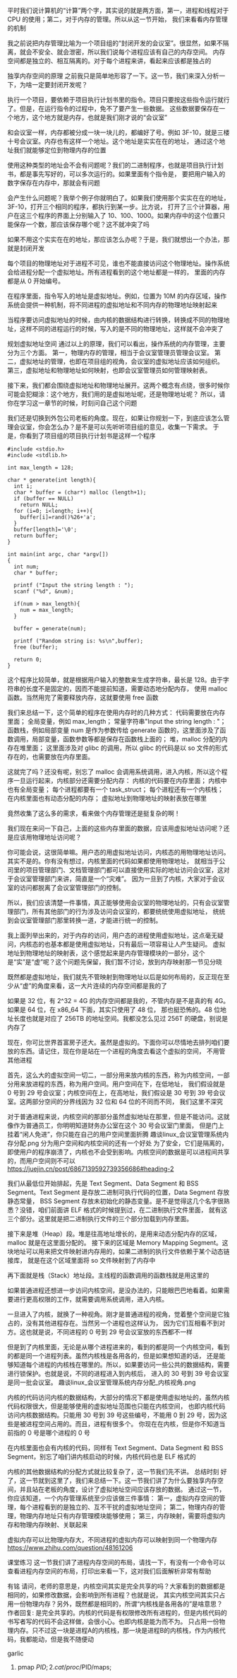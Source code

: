 平时我们说计算机的“计算”两个字，其实说的就是两方面，第一，进程和线程对于 CPU 的使用；第二，对于内存的管理。所以从这一节开始，
我们来看看内存管理的机制

我之前说把内存管理比喻为一个项目组的“封闭开发的会议室”。很显然，如果不隔离，就会不安全、就会泄密，所以我们说每个进程应该有自己的内存空间。
内存空间都是独立的、相互隔离的。对于每个进程来讲，看起来应该都是独占的

独享内存空间的原理
之前我只是简单地形容了一下。这一节，我们来深入分析一下，为啥一定要封闭开发呢？

执行一个项目，要依赖于项目执行计划书里的指令。项目只要按这些指令运行就行了。但是，在运行指令的过程中，免不了要产生一些数据。
这些数据要保存在一个地方，这个地方就是内存，也就是我们刚才说的“会议室”

和会议室一样，内存都被分成一块一块儿的，都编好了号。例如 3F-10，就是三楼十号会议室。内存也有这样一个地址。这个地址是实实在在的地址，
通过这个地址我们就能够定位到物理内存的位置

使用这种类型的地址会不会有问题呢？我们的二进制程序，也就是项目执行计划书，都是事先写好的，可以多次运行的。如果里面有个指令是，
要把用户输入的数字保存在内存中，那就会有问题

会产生什么问题呢？我举个例子你就明白了。如果我们使用那个实实在在的地址，3F-10，打开三个相同的程序，都执行到某一步。比方说，
打开了三个计算器，用户在这三个程序的界面上分别输入了 10、100、1000。如果内存中的这个位置只能保存一个数，那应该保存哪个呢？这不就冲突了吗

如果不用这个实实在在的地址，那应该怎么办呢？于是，我们就想出一个办法，那就是封闭开发

每个项目的物理地址对于进程不可见，谁也不能直接访问这个物理地址。操作系统会给进程分配一个虚拟地址。所有进程看到的这个地址都是一样的，
里面的内存都是从 0 开始编号。

在程序里面，指令写入的地址是虚拟地址。例如，位置为 10M 的内存区域，操作系统会提供一种机制，将不同进程的虚拟地址和不同内存的物理地址映射起来

当程序要访问虚拟地址的时候，由内核的数据结构进行转换，转换成不同的物理地址，这样不同的进程运行的时候，写入的是不同的物理地址，这样就不会冲突了

规划虚拟地址空间
通过以上的原理，我们可以看出，操作系统的内存管理，主要分为三个方面。
第一，物理内存的管理，相当于会议室管理员管理会议室。
第二，虚拟地址的管理，也即在项目组的视角，会议室的虚拟地址应该如何组织。
第三，虚拟地址和物理地址如何映射，也即会议室管理员如何管理映射表。

接下来，我们都会围绕虚拟地址和物理地址展开。这两个概念有点绕，很多时候你可能会犯糊涂：这个地方，我们用的是虚拟地址呢，还是物理地址呢？
所以，请你在学习这一章节的时候，时刻问自己这个问题

我们还是切换到外包公司老板的角度。现在，如果让你规划一下，到底应该怎么管理会议室，你会怎么办？是不是可以先听听项目组的意见，收集一下需求。
于是，你看到了项目组的项目执行计划书是这样一个程序
```
#include <stdio.h>
#include <stdlib.h>

int max_length = 128;

char * generate(int length){
  int i;
  char * buffer = (char*) malloc (length+1);
  if (buffer == NULL)
    return NULL;
  for (i=0; i<length; i++){
    buffer[i]=rand()%26+'a';
  }
  buffer[length]='\0';
  return buffer;
}

int main(int argc, char *argv[])
{
  int num;
  char * buffer;

  printf ("Input the string length : ");
  scanf ("%d", &num);

  if(num > max_length){
    num = max_length;
  }

  buffer = generate(num);

  printf ("Random string is: %s\n",buffer);
  free (buffer);

  return 0;
}
```

这个程序比较简单，就是根据用户输入的整数来生成字符串，最长是 128。由于字符串的长度不是固定的，因而不能提前知道，需要动态地分配内存，
使用 malloc 函数。当然用完了需要释放内存，这就要使用 free 函数


我们来总结一下，这个简单的程序在使用内存时的几种方式：
代码需要放在内存里面；
全局变量，例如 max_length；
常量字符串"Input the string length : "；
函数栈，例如局部变量 num 是作为参数传给 generate 函数的，这里面涉及了函数调用，局部变量，函数参数等都是保存在函数栈上面的；
堆，malloc 分配的内存在堆里面；
这里面涉及对 glibc 的调用，所以 glibc 的代码是以 so 文件的形式存在的，也需要放在内存里面。

这就完了吗？还没有呢，别忘了 malloc 会调用系统调用，进入内核，所以这个程序一旦运行起来，内核部分还需要分配内存：
内核的代码要在内存里面；
内核中也有全局变量；
每个进程都要有一个 task_struct；
每个进程还有一个内核栈；
在内核里面也有动态分配的内存；
虚拟地址到物理地址的映射表放在哪里

竟然收集了这么多的需求，看来做个内存管理还是挺复杂的啊！

我们现在来问一下自己，上面的这些内存里面的数据，应该用虚拟地址访问呢？还是应该用物理地址访问呢？

你可能会说，这很简单嘛。用户态的用虚拟地址访问，内核态的用物理地址访问。其实不是的。你有没有想过，内核里面的代码如果都使用物理地址，
就相当于公司里的项目管理部门、文档管理部门都可以直接使用实际的地址访问会议室，这对于会议室管理部门来讲，简直是一个“灾难”。
因为一旦到了内核，大家对于会议室的访问都脱离了会议室管理部门的控制。

所以，我们应该清楚一件事情，真正能够使用会议室的物理地址的，只有会议室管理部门，所有其他部门的行为涉及访问会议室的，都要统统使用虚拟地址，
统统到会议室管理部门那里转换一道，才能进行统一的控制。

我上面列举出来的，对于内存的访问，用户态的进程使用虚拟地址，这点毫无疑问，内核态的也基本都是使用虚拟地址，只有最后一项容易让人产生疑问。
虚拟地址到物理地址的映射表，这个感觉起来是内存管理模块的一部分，这个是“实”是“虚”呢？这个问题先保留，我们暂不讨论，放到内存映射那一节见分晓

既然都是虚拟地址，我们就先不管映射到物理地址以后是如何布局的，反正现在至少从“虚”的角度来看，这一大片连续的内存空间都是我的了

如果是 32 位，有 2^32 = 4G 的内存空间都是我的，不管内存是不是真的有 4G。如果是 64 位，在 x86_64 下面，其实只使用了 48 位，
那也挺恐怖的。48 位地址长度也就是对应了 256TB 的地址空间。我都没怎么见过 256T 的硬盘，别说是内存了

现在，你可比世界首富房子还大。虽然是虚拟的。下面你可以尽情地去排列咱们要放的东西。请记住，现在你是站在一个进程的角度去看这个虚拟的空间，
不用管其他进程

首先，这么大的虚拟空间一切二，一部分用来放内核的东西，称为内核空间，一部分用来放进程的东西，称为用户空间。用户空间在下，在低地址，
我们假设就是 0 号到 29 号会议室；内核空间在上，在高地址，我们假设是 30 号到 39 号会议室。这两部分空间的分界线因为 32 位和 64 位的不同而不同，
我们这里不深究

对于普通进程来说，内核空间的那部分虽然虚拟地址在那里，但是不能访问。这就像作为普通员工，你明明知道财务办公室在这个 30 号会议室门里面，
但是门上挂着“闲人免进”，你只能在自己的用户空间里面折腾
趣谈linux_会议室管理系统内存分配.png
分为用户空间和内核空间的还有一个好处
为了安全，它们是隔离的，即使用户的程序崩溃了，内核也不会受到影响。内核空间的数据是可以进程间共享的，而用户空间则不可以
https://juejin.cn/post/6867139592739356686#heading-2

我们从最低位开始排起，先是 Text Segment、Data Segment 和 BSS Segment。Text Segment 是存放二进制可执行代码的位置，Data Segment 存放静态常量，
BSS Segment 存放未初始化的静态变量。是不是觉得这几个名字很熟悉？没错，咱们前面讲 ELF 格式的时候提到过，在二进制执行文件里面，
就有这三个部分。这里就是把二进制执行文件的三个部分加载到内存里面。

接下来是堆（Heap）段。堆是往高地址增长的，是用来动态分配内存的区域，malloc 就是在这里面分配的。
接下来的区域是 Memory Mapping Segment。这块地址可以用来把文件映射进内存用的，如果二进制的执行文件依赖于某个动态链接库，
就是在这个区域里面将 so 文件映射到了内存中

再下面就是栈（Stack）地址段。主线程的函数调用的函数栈就是用这里的

如果普通进程还想进一步访问内核空间，是没办法的，只能眼巴巴地看着。如果需要进行更高权限的工作，就需要调用系统调用，进入内核。

一旦进入了内核，就换了一种视角。刚才是普通进程的视角，觉着整个空间是它独占的，没有其他进程存在。当然另一个进程也这样认为，
因为它们互相看不到对方。这也就是说，不同进程的 0 号到 29 号会议室放的东西都不一样

但是到了内核里面，无论是从哪个进程进来的，看到的都是同一个内核空间，看到的都是同一个进程列表。虽然内核栈是各用各的，但是如果想知道的话，
还是能够知道每个进程的内核栈在哪里的。所以，如果要访问一些公共的数据结构，需要进行锁保护。也就是说，不同的进程进入到内核后，
进入的 30 号到 39 号会议室是同一批会议室。
趣谈linux_会议室管理系统内存分配_内核视角.png

内核的代码访问内核的数据结构，大部分的情况下都是使用虚拟地址的，虽然内核代码权限很大，但是能够使用的虚拟地址范围也只能在内核空间，
也即内核代码访问内核数据结构。只能用 30 号到 39 号这些编号，不能用 0 到 29 号，因为这些是被进程空间占用的。而且，进程有很多个。
你现在在内核，但是你不知道当前指的 0 号是哪个进程的 0 号

在内核里面也会有内核的代码，同样有 Text Segment、Data Segment 和 BSS Segment，别忘了咱们讲内核启动的时候，内核代码也是 ELF 格式的

内核的其他数据结构的分配方式就比较复杂了，这一节我们先不讲。
总结时刻
好了，这一节就到这里了，我们来总结一下。这一节我们讲了为什么要独享内存空间，并且站在老板的角度，设计了虚拟地址空间应该存放的数据。
通过这一节，你应该知道，一个内存管理系统至少应该做三件事情：
第一，虚拟内存空间的管理，每个进程看到的是独立的、互不干扰的虚拟地址空间；
第二，物理内存的管理，物理内存地址只有内存管理模块能够使用；
第三，内存映射，需要将虚拟内存和物理内存映射、关联起来

虚拟内存可以比物理内存大，不同进程的虚拟内存可以映射到同一个物理内存  https://www.zhihu.com/question/48161206

课堂练习
这一节我们讲了进程内存空间的布局，请找一下，有没有一个命令可以查看进程内存空间的布局，打印出来看一下，这对我们后面解析非常有帮助

有铭
请问，老师的意思是，内核空间其实是完全共享的吗？大家看到的数据都是相同的，如果修改数据，会影响到所有进程？也就是说，
其实内核空间其实只占用一份物理内存？另外，既然都是相同的，所谓“内核栈是各用各的”是啥意思？
作者回复: 是完全共享的。内核的代码是有权限修改所有进程的，但是内核代码的书写者写的代码不会这样做，会很小心。也即内核是能为而不为。
只占用一份物理内存。只不过这一块是进程A的内核栈，那一块是进程B的内核栈，作为内核代码，我都能动，但是我不随便动

garlic

1. pmap $PID; 
2.cat /proc/$PID/maps;